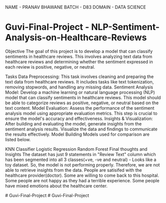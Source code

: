 NAME - PRANAV BHAWANE 
BATCH - D83
DOMAIN - DATA SCIENCE
 # Guvi-Final-Project - NLP-Sentiment-Analysis-on-Healthcare-Reviews
 
Objective
The goal of this project is to develop a model that can classify sentiments in healthcare reviews. This involves analyzing text data from healthcare reviews and determining whether the sentiment expressed in each review is positive, negative, or neutral.

Tasks
Data Preprocessing: This task involves cleaning and preparing the text data from healthcare reviews. It includes tasks like text tokenization, removing stopwords, and handling any missing data.
Sentiment Analysis Model: Develop a machine learning or natural language processing (NLP) model that can classify sentiments in healthcare reviews. This model should be able to categorize reviews as positive, negative, or neutral based on the text content.
Model Evaluation: Assess the performance of the sentiment analysis model using appropriate evaluation metrics. This step is crucial to ensure the model's accuracy and effectiveness.
Insights & Visualization: After building and evaluating the model, generate insights from the sentiment analysis results. Visualize the data and findings to communicate the results effectively.
Model Building
Models used for comparison are listed below.

KNN Classifier
Logistic Regression
Random Forest
Final thoughts and Insights
The dataset has just 9 statements in "Review Text" column which has been segmented into all 3 classes(+ve, -ve and neutral) - Looks like a toy dataset. So, the model is not performing properly. Therefore, we are not able to retrieve insights from the data.
People are satisifed with the healthcare provider(doctor).
Some are willing to come back to this hospital.
Some people are not happy as they had a terrible experience.
Some people have mixed emotions about the healthcare center.

#   G u v i - F i n a l - P r o j e c t  
 #   G u v i - F i n a l - P r o j e c t  
 